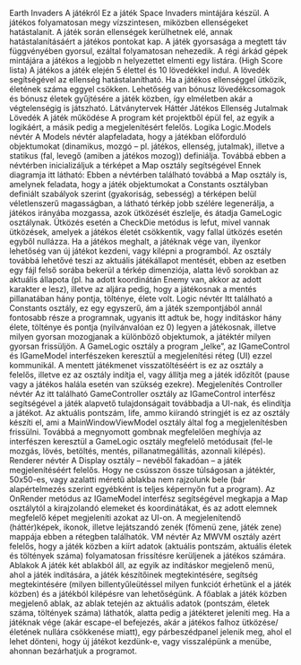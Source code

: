 Earth Invaders
A játékról
Ez a játék Space Invaders mintájára készül. A játékos folyamatosan megy vízszintesen,
miközben ellenségeket hatástalanít. A játék során ellenségek kerülhetnek elé, annak
hatástalanításáért a játékos pontokat kap. A játék gyorsasága a megtett táv függvényében
gyorsul, ezáltal folyamatosan nehezedik.
A régi árkád gépek mintájára a játékos a legjobb n helyezettet elmenti egy listára. (High Score
lista)
A játékos a játék elején 5 élettel és 10 lövedékkel indul. A lövedék segítségével az ellenség
hatástalanítható. Ha a játékos ellenséggel ütközik, életének száma eggyel csökken. Lehetőség
van bónusz lövedékcsomagok és bónusz életek gyűjtésére a játék közben, így elméletben akár
a végtelenségig is játszható.
Látványtervek
Háttér
Játékos
Ellenség
Jutalmak
Lövedék
A játék működése
A program két projektből épül fel, az egyik a logikáért, a másik pedig a megjelenítésért felelős.
Logika
Logic.Models névtér
A Models névtér alapfeladata, hogy a játékban előforduló objektumokat (dinamikus, mozgó –
pl. játékos, ellenség, jutalmak), illetve a statikus (fal, levegő (amiben a játékos mozog))
definiálja.
Továbbá ebben a névtérben inicializáljuk a térképet a Map osztály segítségével
Ennek diagramja itt látható:
Ebben a névtérben található továbbá a Map osztály is, amelynek feladata, hogy a játék
objektumokat a Constants osztályban definiált szabályok szerint (gyakoriság, sebesség) a
térképen belül véletlenszerű magasságban, a látható térkép jobb szélére legenerálja, a játékos
irányába mozgassa, azok ütközését észlelje, és átadja GameLogic osztálynak. Ütközés esetén
a CheckDie metódus is lefut, mivel vannak ütközések, amelyek a játékos életét csökkentik,
vagy fallal ütközés esetén egyből nullázza. Ha a játékos meghalt, a játéknak vége van, ilyenkor
lehetőség van új játékot kezdeni, vagy kilépni a programból. Az osztály továbbá lehetővé teszi
az aktuális játékállapot mentését, ebben az esetben egy fájl felső sorába bekerül a térkép
dimenziója, alatta lévő sorokban az aktuális állapota (pl. ha adott koordinátán Enemy van,
akkor az adott karakter e lesz), illetve az aljára pedig, hogy a játékosnak a mentés pillanatában
hány pontja, tölténye, élete volt.
Logic névtér
Itt található a Constants osztály, ez egy egyszerű, ám a játék szempontjából annál fontosabb
része a programnak, ugyanis itt adtuk be, hogy indításkor hány élete, tölténye és pontja
(nyilvánvalóan ez 0) legyen a játékosnak, illetve milyen gyorsan mozogjanak a különböző
objektumok, a játéktér milyen gyorsan frissüljön.
A GameLogic osztály a program „lelke”, az IGameControl és IGameModel interfészeken
keresztül a megjelenítési réteg (UI) ezzel kommunikál. A mentett játékmenet visszatöltéséért
is ez az osztály a felelős, illetve ez az osztály indítja el, vagy állítja meg a játék időzítőt (pause
vagy a játékos halála esetén van szükség ezekre).
Megjelenítés
Controller névtér
Az itt található GameController osztály az IGameControl interfész segítségével a játék alapvető
tulajdonságait továbbadja a UI-nak, és elindítja a játékot. Az aktuális pontszám, life, ammo
kiírandó stringjét is ez az osztály készíti el, ami a MainWindowViewModel osztály által fog a
megjelenítésben frissülni. Továbbá a megnyomott gombnak megfelelően meghívja az
interfészen keresztül a GameLogic osztály megfelelő metódusait (fel-le mozgás, lövés,
betöltés, mentés, pillanatmegállítás, azonnali kilépés).
Renderer névtér
A Display osztály – nevéből fakadóan – a játék megjelenítéséért felelős. Hogy ne csússzon
össze túlságosan a játéktér, 50x50-es, vagy azalatti méretű ablakba nem rajzolunk bele (bár
alapértelmezés szerint egyébként is teljes képernyőn fut a program). Az OnRender metódus az
IGameModel interfész segítségével megkapja a Map osztálytól a kirajzolandó elemeket és
koordinátákat, és az adott elemnek megfelelő képet megjeleníti azokat az UI-on. A
megjelenítendő (háttér)képek, ikonok, illetve lejátszandó zenék (főmenü zene, játék zene)
mappája ebben a rétegben találhatók.
VM névtér
Az MWVM osztály azért felelős, hogy a játék közben a kiírt adatok (aktuális pontszám,
aktuális életek és töltények száma) folyamatosan frissítésre kerüljenek a játékos számára.
Ablakok
A játék két ablakból áll, az egyik az indításkor megjelenő menü, ahol a játék indítására, a játék
készítőinek megtekintésére, segítség megtekintésére (milyen billentyűleütéssel milyen
funkciót érhetünk el a játék közben) és a játékból kilépésre van lehetőségünk.
A főablak a játék közben megjelenő ablak, az ablak tetején az aktuális adatok (pontszám, életek
száma, töltények száma) láthatók, alatta pedig a játékteret jeleníti meg. Ha a játéknak vége
(akár escape-el befejezés, akár a játékos falhoz ütközése/életének nullára csökkenése miatt),
egy párbeszédpanel jelenik meg, ahol el lehet dönteni, hogy új játékot kezdünk-e, vagy
visszalépünk a menübe, ahonnan bezárhatjuk a programot.
